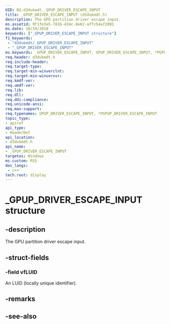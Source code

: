 ```yaml
---
UID: NS:d3dukmdt._GPUP_DRIVER_ESCAPE_INPUT
title: _GPUP_DRIVER_ESCAPE_INPUT (d3dukmdt.h)
description: The GPU partition driver escape input.
ms.assetid: 9f1fe3e5-781b-434c-8e62-affc54a72891
ms.date: 10/19/2018
keywords: ["_GPUP_DRIVER_ESCAPE_INPUT structure"]
f1_keywords:
 - "d3dukmdt/_GPUP_DRIVER_ESCAPE_INPUT"
 - "_GPUP_DRIVER_ESCAPE_INPUT"
ms.keywords: _GPUP_DRIVER_ESCAPE_INPUT, GPUP_DRIVER_ESCAPE_INPUT, *PGPUP_DRIVER_ESCAPE_INPUT, 
req.header: d3dukmdt.h
req.include-header:
req.target-type:
req.target-min-winverclnt:
req.target-min-winversvr:
req.kmdf-ver:
req.umdf-ver:
req.lib:
req.dll:
req.ddi-compliance:
req.unicode-ansi:
req.max-support:
req.typenames: GPUP_DRIVER_ESCAPE_INPUT, *PGPUP_DRIVER_ESCAPE_INPUT
topic_type: 
- apiref
api_type: 
- HeaderDef
api_location: 
- d3dukmdt.h
api_name: 
- _GPUP_DRIVER_ESCAPE_INPUT
targetos: Windows
ms.custom: RS5
dev_langs:
 - c++
tech.root: display
---
```


# _GPUP_DRIVER_ESCAPE_INPUT structure

## -description

The GPU partition driver escape input.

## -struct-fields

### -field vfLUID
 
An LUID (locally unique identifier).

## -remarks

## -see-also
